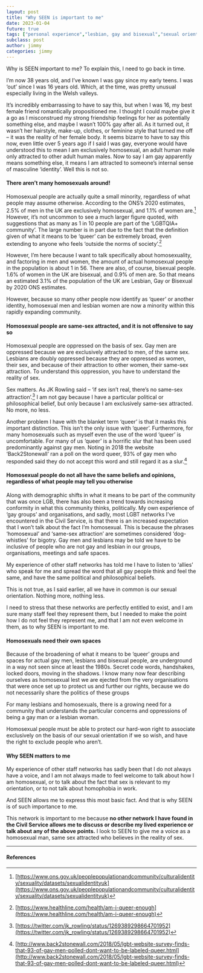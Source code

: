 ```yaml
---
layout: post
title: "Why SEEN is important to me"
date: 2023-01-04
future: true
tags: ["personal experience","lesbian, gay and bisexual","sexual orientation"]
subclass: post
author: jimmy
categories: jimmy
---
```


Why is SEEN important to me? To explain this, I need to go back in time.

I’m now 38 years old, and I’ve known I was gay since my early teens. I was ‘out’ since I was 16 years old. Which, at the time, was pretty unusual especially living in the Welsh valleys.

It’s incredibly embarrassing to have to say this, but when I was 16, my best female friend romantically propositioned me. I thought I could maybe give it a go as I misconstrued my strong friendship feelings for her as potentially something else, and maybe I wasn’t 100% gay after all. As it turned out, it wasn’t her hairstyle, make-up, clothes, or feminine style that turned me off – it was the reality of her female body. It seems bizarre to have to say this now, even little over 5 years ago if I said I was gay, everyone would have understood this to mean I am exclusively homosexual, an adult human male only attracted to other adult human males. Now to say I am gay apparently means something else, it means I am attracted to someone’s internal sense of masculine ‘identity’. Well this is not so.

#### There aren’t many homosexuals around!

Homosexual people are actually quite a small minority, regardless of what people may assume otherwise.
According to the ONS’s 2020 estimates, 2.5% of men in the UK are exclusively homosexual, and 1.1% of women are.[^1] However, it’s not uncommon to see a much larger figure quoted, with suggestions that as many as 1 in 10 people are part of the ‘LGBTQIA+ community’.  The large number is in part due to the fact that the definition given of what it means to be ‘queer’ can be extremely broad, even extending to anyone who feels ‘outside the norms of society’.[^2]

However, I’m here because I want to talk specifically about homosexuality, and factoring in men and women, the amount of actual homosexual people in the population is about 1 in 56. There are also, of course, bisexual people. 1.6% of women in the UK are bisexual, and 0.9% of men are. So that means an estimated 3.1% of the population of the UK are Lesbian, Gay or Bisexual by 2020 ONS estimates.

However, because so many other people now identify as ‘queer’ or another identity, homosexual men and lesbian women are now a minority within this rapidly expanding community.

#### Homosexual people are same-sex attracted, and it is not offensive to say so

Homosexual people are oppressed on the basis of sex. Gay men are oppressed because we are exclusively attracted to men, of the same sex. Lesbians are doubly oppressed because they are oppressed as women, their sex, and because of their attraction to other women, their same-sex attraction.  To understand this oppression, you have to understand the reality of sex.

Sex matters. As JK Rowling said – ‘if sex isn’t real, there’s no same-sex attraction’.[^3] I am not gay because I have a particular political or philosophical belief, but only because I am exclusively same-sex attracted. No more, no less.

Another problem I have with the blanket term ‘queer’ is that it masks this important distinction.  This isn’t the only issue with ‘queer’.  Furthermore, for many homosexuals such as myself even the use of the word ‘queer’ is uncomfortable. For many of us ‘queer’ is a horrific slur that has been used predominantly against gay men. Noting in 2018 the website ‘Back2Stonewall’ ran a poll on the word queer, 93% of gay men who responded said they do not accept this word and still regard it as a slur.[^4]

#### Homosexual people do not all have the same beliefs and opinions, regardless of what people may tell you otherwise

Along with demographic shifts in what it means to be part of the community that was once LGB, there has also been a trend towards increasing conformity in what this community thinks, politically.  My own experience of  ‘gay groups’ and organisations, and sadly, most LGBT networks I’ve encountered in the Civil Service, is that there is an increased expectation that I won’t talk about the fact I’m homosexual.  This is because the phrases ‘homosexual’ and ‘same-sex attraction’ are sometimes considered ‘dog-whistles’ for bigotry.  Gay men and lesbians may be told we have to be inclusive of people who are not gay and lesbian in our groups, organisations, meetings and safe spaces.

My experience of other staff networks has told me I have to listen to ‘allies’ who speak for me and spread the word that all gay people think and feel the same, and have the same political and philosophical beliefs.

This is not true, as I said earlier, all we have in common is our sexual orientation. Nothing more, nothing less.

I need to stress that these networks are perfectly entitled to exist, and I am sure many staff feel they represent them, but I needed to make the point how I do not feel they represent me, and that I am not even welcome in them, as to why SEEN is important to me.

#### Homosexuals need their own spaces

Because of the broadening of what it means to be ‘queer’ groups and spaces for actual gay men, lesbians and bisexual people, are underground in a way not seen since at least the 1980s. Secret code words, handshakes, locked doors, moving in the shadows.  I know many now fear describing ourselves as homosexual lest we are ejected from the very organisations that were once set up to protect us and further our rights, because we do not necessarily share the politics of these groups

For many lesbians and homosexuals, there is a growing need for a community that understands the particular concerns and oppressions of being a gay man or a lesbian woman. 

Homosexual people must be able to protect our hard-won right to associate exclusively on the basis of our sexual orientation if we so wish, and have the right to exclude people who aren’t.

#### Why SEEN matters to me

My experience of other staff networks has sadly been that I do not always have a voice, and I am not always made to feel welcome to talk about how I am homosexual, or to talk about the fact that sex is relevant to my orientation, or to not talk about homophobia in work. 

And SEEN allows me to express this most basic fact. And that is why SEEN is of such importance to me. 

This network is important to me because **no other network I have found in the Civil Service allows me to discuss or describe my lived experience or talk about any of the above points.**  I look to SEEN to give me a voice as a homosexual man, same sex attracted who believes in the reality of sex.

-----------------------

#### References

[^1]: [https://www.ons.gov.uk/peoplepopulationandcommunity/culturalidentity/sexuality/datasets/sexualidentityuk](https://www.ons.gov.uk/peoplepopulationandcommunity/culturalidentity/sexuality/datasets/sexualidentityuk)

[^2]: [https://www.healthline.com/health/am-i-queer-enough](https://www.healthline.com/health/am-i-queer-enough)

[^3]: [https://twitter.com/jk_rowling/status/1269389298664701952](https://twitter.com/jk_rowling/status/1269389298664701952)

[^4]: [http://www.back2stonewall.com/2018/05/lgbt-website-survey-finds-that-93-of-gay-men-polled-dont-want-to-be-labeled-queer.html](http://www.back2stonewall.com/2018/05/lgbt-website-survey-finds-that-93-of-gay-men-polled-dont-want-to-be-labeled-queer.html)
